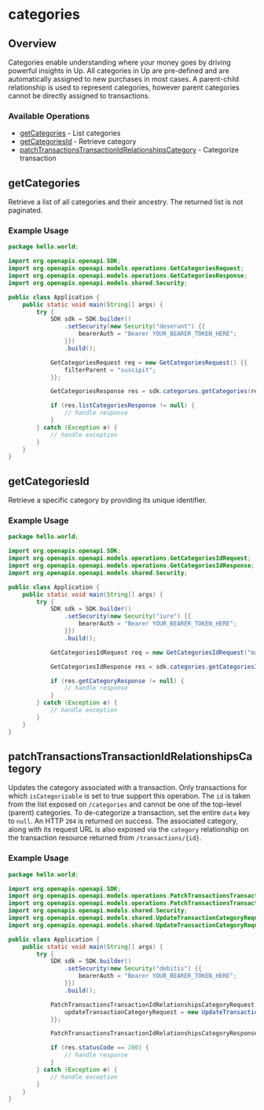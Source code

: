 # categories

## Overview

Categories enable understanding where your money goes by driving
powerful insights in Up. All categories in Up are pre-defined
and are automatically assigned to new purchases in most cases. A
parent-child relationship is used to represent categories,
however parent categories cannot be directly assigned to
transactions.


### Available Operations

* [getCategories](#getcategories) - List categories
* [getCategoriesId](#getcategoriesid) - Retrieve category
* [patchTransactionsTransactionIdRelationshipsCategory](#patchtransactionstransactionidrelationshipscategory) - Categorize transaction

## getCategories

Retrieve a list of all categories and their ancestry. The returned list
is not paginated.


### Example Usage

```java
package hello.world;

import org.openapis.openapi.SDK;
import org.openapis.openapi.models.operations.GetCategoriesRequest;
import org.openapis.openapi.models.operations.GetCategoriesResponse;
import org.openapis.openapi.models.shared.Security;

public class Application {
    public static void main(String[] args) {
        try {
            SDK sdk = SDK.builder()
                .setSecurity(new Security("deserunt") {{
                    bearerAuth = "Bearer YOUR_BEARER_TOKEN_HERE";
                }})
                .build();

            GetCategoriesRequest req = new GetCategoriesRequest() {{
                filterParent = "suscipit";
            }};            

            GetCategoriesResponse res = sdk.categories.getCategories(req);

            if (res.listCategoriesResponse != null) {
                // handle response
            }
        } catch (Exception e) {
            // handle exception
        }
    }
}
```

## getCategoriesId

Retrieve a specific category by providing its unique identifier.


### Example Usage

```java
package hello.world;

import org.openapis.openapi.SDK;
import org.openapis.openapi.models.operations.GetCategoriesIdRequest;
import org.openapis.openapi.models.operations.GetCategoriesIdResponse;
import org.openapis.openapi.models.shared.Security;

public class Application {
    public static void main(String[] args) {
        try {
            SDK sdk = SDK.builder()
                .setSecurity(new Security("iure") {{
                    bearerAuth = "Bearer YOUR_BEARER_TOKEN_HERE";
                }})
                .build();

            GetCategoriesIdRequest req = new GetCategoriesIdRequest("magnam");            

            GetCategoriesIdResponse res = sdk.categories.getCategoriesId(req);

            if (res.getCategoryResponse != null) {
                // handle response
            }
        } catch (Exception e) {
            // handle exception
        }
    }
}
```

## patchTransactionsTransactionIdRelationshipsCategory

Updates the category associated with a transaction. Only transactions
for which `isCategorizable` is set to true support this operation. The
`id` is taken from the list exposed on `/categories` and cannot be one of
the top-level (parent) categories. To de-categorize a transaction, set
the entire `data` key to `null`. An HTTP `204` is returned on success.
The associated category, along with its request URL is also exposed via
the `category` relationship on the transaction resource returned from
`/transactions/{id}`.


### Example Usage

```java
package hello.world;

import org.openapis.openapi.SDK;
import org.openapis.openapi.models.operations.PatchTransactionsTransactionIdRelationshipsCategoryRequest;
import org.openapis.openapi.models.operations.PatchTransactionsTransactionIdRelationshipsCategoryResponse;
import org.openapis.openapi.models.shared.Security;
import org.openapis.openapi.models.shared.UpdateTransactionCategoryRequest;
import org.openapis.openapi.models.shared.UpdateTransactionCategoryRequestData;

public class Application {
    public static void main(String[] args) {
        try {
            SDK sdk = SDK.builder()
                .setSecurity(new Security("debitis") {{
                    bearerAuth = "Bearer YOUR_BEARER_TOKEN_HERE";
                }})
                .build();

            PatchTransactionsTransactionIdRelationshipsCategoryRequest req = new PatchTransactionsTransactionIdRelationshipsCategoryRequest("ipsa") {{
                updateTransactionCategoryRequest = new UpdateTransactionCategoryRequest(                new UpdateTransactionCategoryRequestData("delectus", "tempora"););;
            }};            

            PatchTransactionsTransactionIdRelationshipsCategoryResponse res = sdk.categories.patchTransactionsTransactionIdRelationshipsCategory(req);

            if (res.statusCode == 200) {
                // handle response
            }
        } catch (Exception e) {
            // handle exception
        }
    }
}
```
